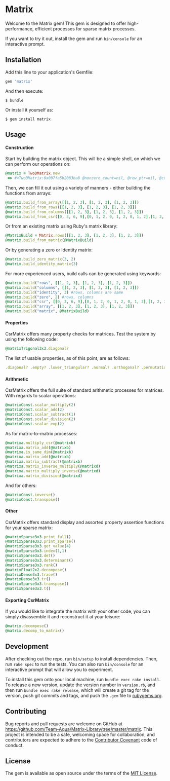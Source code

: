 # Matrix

Welcome to the Matrix gem! This gem is designed to offer high-performance, efficient processes for sparse matrix processes.

If you want to try it out, install the gem and run `bin/console` for an interactive prompt.

## Installation

Add this line to your application's Gemfile:

```ruby
gem 'matrix'
```

And then execute:

    $ bundle

Or install it yourself as:

    $ gem install matrix

## Usage
#### Construction

Start by building the matrix object. This will be a simple shell, on which we can perform our operations on:

```ruby 
@matrix = TwoDMatrix.new
 => #<TwoDMatrix:0x007fa5b2083ba8 @nonzero_count=nil, @row_ptr=nil, @col_ind=nil, @val=nil, @rows=0, @columns=0, @ndim=2> 
```

Then, we can fill it out using a variety of manners - either building the functions from arrays:

```ruby 
@matrix.build_from_array([[1, 2, 3], [1, 2, 3], [1, 2, 3]]) 
@matrix.build_from_rows([[1, 2, 3], [1, 2, 3], [1, 2, 3]])
@matrix.build_from_columns([[1, 2, 3], [1, 2, 3], [1, 2, 3]]) 
@matrix.build_from_csr([0, 3, 6, 9],[0, 1, 2, 0, 1, 2, 0, 1, 2],[1, 2, 3, 1, 2, 3, 1, 2, 3],3,3)
```

Or from an existing matrix using Ruby's matrix library:
```ruby
@MatrixBuild = Matrix.rows([[1, 2, 3], [1, 2, 3], [1, 2, 3]])
@matrix.build_from_matrix(@MatrixBuild)
```

Or by generating a zero or identity matrix:
```ruby
@matrix.build_zero_matrix(3, 2)
@matrix.build_identity_matrix(3)
```

For more experienced users, build calls can be generated using keywords:
```ruby
@matrix.build("rows", [[1, 2, 3], [1, 2, 3], [1, 2, 3]])
@matrix.build("columns", [[1, 2, 3], [1, 2, 3], [1, 2, 3]])
@matrix.build("identity", 3) #rows, columns are same
@matrix.build("zero", 2) #rows, columns
@matrix.build("csr", [[0, 3, 6, 9],[0, 1, 2, 0, 1, 2, 0, 1, 2],[1, 2, 3, 1, 2, 3, 1, 2, 3],3,3])
@matrix.build("array", [[1, 2, 3], [1, 2, 3], [1, 2, 3]])
@matrix.build("matrix", @MatrixBuild)
```

#### Properties 
CsrMatrix offers many property checks for matrices. Test the system by using the following code:
```ruby
@matrixTrigonal3x3.diagonal?
```

The list of usable properties, as of this point, are as follows:
```ruby
.diagonal? .empty? .lower_triangular? .normal? .orthogonal? .permutation? .real? .nonsingular? .singular? .square? .symmetric? .unitary? .upper_ .triangular? .zero?
```

#### Arithmetic
CsrMatrix offers the full suite of standard arithmetic processes for matrices. With regards to scalar operations:
```ruby
@matrixConst.scalar_multiply(2)
@matrixConst.scalar_add(2)
@matrixConst.scalar_subtract(1)
@matrixConst.scalar_division(2)
@matrixConst.scalar_exp(2)
```

As for matrix-to-matrix processes:
```ruby 
@matrixa.multiply_csr(@matrixb)
@matrixa.matrix_add(@matrixb)
@matrixa.is_same_dim(@matrixb)
@matrixa.matrix_add(@matrixb)
@matrixa.matrix_subtract(@matrixb)
@matrixa.matrix_inverse_multiply(@matrixd)
@matrixa.matrix_multiply_inverse(@matrixd)
@matrixa.matrix_division(@matrixd)
```

And for others:
```ruby 
@matrixConst.inverse()
@matrixConst.transpose()
```

#### Other
CsrMatrix offers standard display and assorted property assertion functions for your sparse matrix:

```ruby 
@matrixSparse3x3.print_full()
@matrixSparse3x3.print_sparse()
@matrixSparse3x3.get_value(4)
@matrixSparse3x3.index(1,1)
@matrixSparse3x3.det()
@matrixSparse3x3.determinant()
@matrixSparse3x3.rank()
@matrixFloat2x2.decompose()
@matrixDense3x3.trace()
@matrixDense3x3.tr()
@matrixSparse3x3.transpose()
@matrixSparse3x3.t()
```

#### Exporting CsrMatrix
If you would like to integrate the matrix with your other code, you can simply disassemble it and reconstruct it at your leisure:

```ruby
@matrix.decompose()
@matrix.decomp_to_matrix()
```

## Development

After checking out the repo, run `bin/setup` to install dependencies. Then, run `rake spec` to run the tests. You can also run `bin/console` for an interactive prompt that will allow you to experiment.

To install this gem onto your local machine, run `bundle exec rake install`. To release a new version, update the version number in `version.rb`, and then run `bundle exec rake release`, which will create a git tag for the version, push git commits and tags, and push the `.gem` file to [rubygems.org](https://rubygems.org).

## Contributing

Bug reports and pull requests are welcome on GitHub at https://github.com/Team-Aqua/Matrix-Library/tree/master/matrix. This project is intended to be a safe, welcoming space for collaboration, and contributors are expected to adhere to the [Contributor Covenant](http://contributor-covenant.org) code of conduct.


## License

The gem is available as open source under the terms of the [MIT License](http://opensource.org/licenses/MIT).

